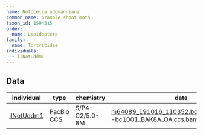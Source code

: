 ```yaml
---
name: Notocelia uddmanniana
common_name: bramble shoot moth
taxon_id: 1594315
order:
  name: Lepidoptera
family:
  name: Tortricidae
individuals:
  - ilNotUddm1
---
```


## Data

| individual | type       | chemistry      | data |
| ---------- | ---------- | -------------- | ---- |
| [ilNotUddm1](../individuals/ilNotUddm1.md) | PacBio CCS | S/P4-C2/5.0-8M | [m64089_191016_110352.bc1001_BAK8A_OA--bc1001_BAK8A_OA.ccs.bam](https://darwin.cog.sanger.ac.uk/insects/Notocelia_uddmanniana/ilNotUddm1/genomic_data/pacbio/m64089_191016_110352.bc1001_BAK8A_OA--bc1001_BAK8A_OA.ccs.bam) [[pbi](https://darwin.cog.sanger.ac.uk/insects/Notocelia_uddmanniana/ilNotUddm1/genomic_data/pacbio/m64089_191016_110352.bc1001_BAK8A_OA--bc1001_BAK8A_OA.ccs.bam.pbi)]|
